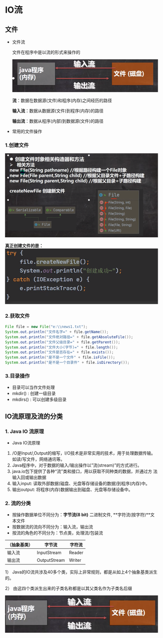 # IO流

## 文件

- 文件流

  文件在程序中是以流的形式来操作的

  ![image-20230902133428161](./IO流新/image-20230902133428161.png)

  **流**：数据在数据源(文件)和程序(内存)之间经历的路径

  **输入流**：数据从数据源(文件)到程序(内存)的路径

  **输出流**：数据从程序(内部)到数据源(文件)的路径

- 常用的文件操作

### 1.创建文件

![image-20230902134237759](./IO流新/image-20230902134237759.png)

 **真正创建文件的是：**![image-20230907205653865](./IO流新/image-20230907205653865.png)

### 2.获取文件

~~~Java
File file = new File("e:\\news1.txt");
System.out.println("文件名字=" + file.getName());
System.out.println("文件绝对路径=" + file.getAbsoluteFile());
System.out.println("文件父级目录=" + file.getParent());
System.out.println("文件大小(字节)=" + file.length());
System.out.println("文件是否存在=" + file.exists());
System.out.println("是不是一个文件" + file.isFile());
System.out.println("是不是一个目录件" + file.isDirectory());
~~~

### 3.目录操作

- 目录可以当作文件处理
- mkdir() : 创建一级目录
- mkdirs() : 可以创建多级目录

## IO流原理及流的分类

### 1. Java IO 流原理

- Java IO流原理

1. /O是Input/,Output的缩写，I/O技术是非常实用的技术，用于处理数据传输。
   如读/写文件，网络通讯等。
2. Java程序中，对于数据的输入/输出操作以”流(stream)”的方式进行。
3. java.io包下提供了各种“流”类和接口，用以获取不同种类的数据，并通过方
   法输入回或输出数据
4. 输入input: 读取外部数据(磁盘、光盘等存储设备的数据)到程序(内存)中。
5. 输出output: 将程序(内存)数据输出到磁盘、光盘等存储设备中。

### 2. 流的分类

- 按操作数据单位不同分为：**字节流(8 bit)** 二进制文件, **字符流(按字符)**文本文件
- 按数据流的流向不同分为：输入流，输出流
- 按流的角色的不同分为：节点类，处理流/包装流

| （抽象基类） | 字节流       | 字符流 |
| ------------ | ------------ | ------ |
| 输入流       | InputStream  | Reader |
| 输出流       | OutputStream | Writer |

1） Java的IO流共涉及40多个类，实际上非常规则，都是从如上4个抽象基类派生的。

2） 由这四个类派生出来的子类名称都是以其父类名作为子类名后缀

![image-20231109211436349](./IO流新/image-20231109211436349.png)

